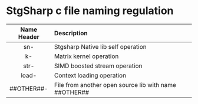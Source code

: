 # StgSharp c file naming regulation

| Name Header | Description |
|:-------:|:--------|
|sn-|Stgsharp Native lib self operation|
|k-|Matrix kernel operation|
|str-|SIMD boosted stream operation|
|load-|Context loading operation|
|##OTHER##-|File from another open source lib with name ##OTHER##|